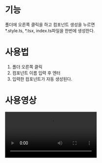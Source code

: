 # 기능
폴더에 오른쪽 클릭을 하고 컴포넌트 생성을 누르면  
*.style.ts, *.tsx, index.ts파일을 한번에 생성한다.

# 사용법
1. 폴더 오른쪽 클릭  
2. 컴포넌트 이름 입력 후 엔터
3. 입력한 컴포넌트가 자동 생성된다.

# 사용영상
![](https://user-images.githubusercontent.com/43428643/181878848-c015d755-2cf9-4090-8021-191ad93f3e99.mov)

